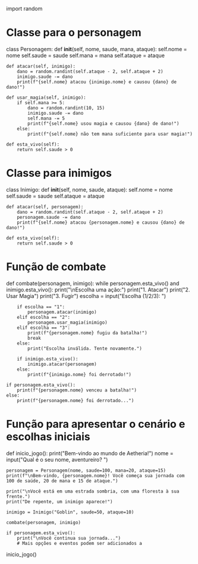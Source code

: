 import random

# Classe para o personagem
class Personagem:
    def __init__(self, nome, saude, mana, ataque):
        self.nome = nome
        self.saude = saude
        self.mana = mana
        self.ataque = ataque

    def atacar(self, inimigo):
        dano = random.randint(self.ataque - 2, self.ataque + 2)
        inimigo.saude -= dano
        print(f"{self.nome} atacou {inimigo.nome} e causou {dano} de dano!")

    def usar_magia(self, inimigo):
        if self.mana >= 5:
            dano = random.randint(10, 15)
            inimigo.saude -= dano
            self.mana -= 5
            print(f"{self.nome} usou magia e causou {dano} de dano!")
        else:
            print(f"{self.nome} não tem mana suficiente para usar magia!")

    def esta_vivo(self):
        return self.saude > 0

# Classe para inimigos
class Inimigo:
    def __init__(self, nome, saude, ataque):
        self.nome = nome
        self.saude = saude
        self.ataque = ataque

    def atacar(self, personagem):
        dano = random.randint(self.ataque - 2, self.ataque + 2)
        personagem.saude -= dano
        print(f"{self.nome} atacou {personagem.nome} e causou {dano} de dano!")

    def esta_vivo(self):
        return self.saude > 0

# Função de combate
def combate(personagem, inimigo):
    while personagem.esta_vivo() and inimigo.esta_vivo():
        print("\nEscolha uma ação:")
        print("1. Atacar")
        print("2. Usar Magia")
        print("3. Fugir")
        escolha = input("Escolha (1/2/3): ")

        if escolha == "1":
            personagem.atacar(inimigo)
        elif escolha == "2":
            personagem.usar_magia(inimigo)
        elif escolha == "3":
            print(f"{personagem.nome} fugiu da batalha!")
            break
        else:
            print("Escolha inválida. Tente novamente.")

        if inimigo.esta_vivo():
            inimigo.atacar(personagem)
        else:
            print(f"{inimigo.nome} foi derrotado!")

    if personagem.esta_vivo():
        print(f"{personagem.nome} venceu a batalha!")
    else:
        print(f"{personagem.nome} foi derrotado...")

# Função para apresentar o cenário e escolhas iniciais
def inicio_jogo():
    print("Bem-vindo ao mundo de Aetheria!")
    nome = input("Qual é o seu nome, aventureiro? ")

    personagem = Personagem(nome, saude=100, mana=20, ataque=15)
    print(f"\nBem-vindo, {personagem.nome}! Você começa sua jornada com 100 de saúde, 20 de mana e 15 de ataque.")

    print("\nVocê está em uma estrada sombria, com uma floresta à sua frente.")
    print("De repente, um inimigo aparece!")

    inimigo = Inimigo("Goblin", saude=50, ataque=10)

    combate(personagem, inimigo)

    if personagem.esta_vivo():
        print("\nVocê continua sua jornada...")
        # Mais opções e eventos podem ser adicionados a
inicio_jogo()


